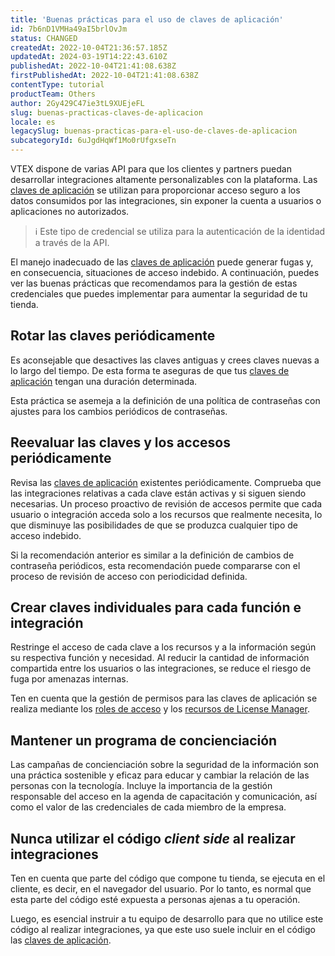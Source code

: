 ```yaml
---
title: 'Buenas prácticas para el uso de claves de aplicación'
id: 7b6nD1VMHa49aI5brlOvJm
status: CHANGED
createdAt: 2022-10-04T21:36:57.185Z
updatedAt: 2024-03-19T14:22:43.610Z
publishedAt: 2022-10-04T21:41:08.638Z
firstPublishedAt: 2022-10-04T21:41:08.638Z
contentType: tutorial
productTeam: Others
author: 2Gy429C47ie3tL9XUEjeFL
slug: buenas-practicas-claves-de-aplicacion
locale: es
legacySlug: buenas-practicas-para-el-uso-de-claves-de-aplicacion
subcategoryId: 6uJgdHqWf1Mo0rUfgxseTn
---
```


VTEX dispone de varias API para que los clientes y partners puedan desarrollar integraciones altamente personalizables con la plataforma.  Las [claves de aplicación](https://help.vtex.com/tutorial/application-keys--2iffYzlvvz4BDMr6WGUtet) se utilizan para proporcionar acceso seguro a los datos consumidos por las integraciones, sin exponer la cuenta a usuarios o aplicaciones no autorizados.

>ℹ️ Este tipo de credencial se utiliza para la autenticación de la identidad a través de la API.

El manejo inadecuado de las [claves de aplicación](https://help.vtex.com/tutorial/application-keys--2iffYzlvvz4BDMr6WGUtet) puede generar fugas y, en consecuencia, situaciones de acceso indebido. A continuación, puedes ver las buenas prácticas que recomendamos para la gestión de estas credenciales que puedes implementar para aumentar la seguridad de tu tienda.

## Rotar las claves periódicamente

Es aconsejable que desactives las claves antiguas y crees claves nuevas a lo largo del tiempo. De esta forma te aseguras de que tus [claves de aplicación](https://help.vtex.com/tutorial/application-keys--2iffYzlvvz4BDMr6WGUtet) tengan una duración determinada.

Esta práctica se asemeja a la definición de una política de contraseñas con ajustes para los cambios periódicos de contraseñas.

## Reevaluar las claves y los accesos periódicamente

Revisa las [claves de aplicación](https://help.vtex.com/tutorial/application-keys--2iffYzlvvz4BDMr6WGUtet) existentes periódicamente. Comprueba que las integraciones relativas a cada clave están activas y si siguen siendo necesarias. Un proceso proactivo de revisión de accesos permite que cada usuario o integración acceda solo a los recursos que realmente necesita, lo que disminuye las posibilidades de que se produzca cualquier tipo de acceso indebido.

Si la recomendación anterior es similar a la definición de cambios de contraseña periódicos, esta recomendación puede compararse con el proceso de revisión de acceso con periodicidad definida.

## Crear claves individuales para cada función e integración

Restringe el acceso de cada clave a los recursos y a la información según su respectiva función y necesidad. Al reducir la cantidad de información compartida entre los usuarios o las integraciones, se reduce el riesgo de fuga por amenazas internas.

Ten en cuenta que la gestión de permisos para las claves de aplicación se realiza mediante los [roles de acceso](https://help.vtex.com/tutorial/roles--7HKK5Uau2H6wxE1rH5oRbc) y los [recursos de License Manager](https://help.vtex.com/tutorial/license-manager-resources--3q6ztrC8YynQf6rdc6euk3).

## Mantener un programa de concienciación

Las campañas de concienciación sobre la seguridad de la información son una práctica sostenible y eficaz para educar y cambiar la relación de las personas con la tecnología. Incluye la importancia de la gestión responsable del acceso en la agenda de capacitación y comunicación, así como el valor de las credenciales de cada miembro de la empresa.

## Nunca utilizar el código _client side_ al realizar integraciones

Ten en cuenta que parte del código que compone tu tienda, se ejecuta en el cliente, es decir, en el navegador del usuario. Por lo tanto, es normal que esta parte del código esté expuesta a personas ajenas a tu operación.

Luego, es esencial instruir a tu equipo de desarrollo para que no utilice este código al realizar integraciones, ya que este uso suele incluir en el código las [claves de aplicación](https://help.vtex.com/tutorial/application-keys--2iffYzlvvz4BDMr6WGUtet).

